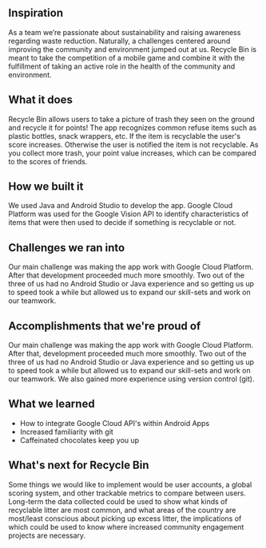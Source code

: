 ## Inspiration
As a team we’re passionate about sustainability and raising awareness regarding waste reduction. Naturally, a challenges centered around improving the community and environment jumped out at us. Recycle Bin is meant to take the competition of a mobile game and combine it with the fulfillment of taking an active role in the health of the community and environment.

## What it does
Recycle Bin allows users to take a picture of trash they seen on the ground and recycle it for points! The app recognizes common refuse items such as plastic bottles, snack wrappers, etc. If the item is recyclable the user's score increases. Otherwise the user is notified the item is not recyclable. As you collect more trash, your point value increases, which can be compared to the scores of friends. 

## How we built it
We used Java and Android Studio to develop the app. Google Cloud Platform was used for the Google Vision API to identify characteristics of items that were then used to decide if something is recyclable or not.

## Challenges we ran into
Our main challenge was making the app work with Google Cloud Platform. After that development proceeded much more smoothly. Two out of the three of us had no Android Studio or Java experience and so getting us up to speed took a while but allowed us to expand our skill-sets and work on our teamwork.

## Accomplishments that we're proud of
Our main challenge was making the app work with Google Cloud Platform. After that, development proceeded much more smoothly. Two out of the three of us had no Android Studio or Java experience and so getting us up to speed took a while but allowed us to expand our skill-sets and work on our teamwork. We also gained more experience using version control (git).

## What we learned
* How to integrate Google Cloud API's within Android Apps
* Increased familiarity with git
* Caffeinated chocolates keep you up

## What's next for Recycle Bin
Some things we would like to implement would be user accounts, a global scoring system, and other trackable metrics to compare between users. Long-term the data collected could be used to show what kinds of recyclable litter are most common, and what areas of the country are most/least conscious about picking up excess litter, the implications of which could be used to know where increased community engagement projects are necessary.
